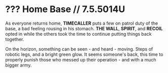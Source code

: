 # ??? Home Base // 7.5.5014U

As everyone returns home, **TIMECALLER** puts a few on patrol duty of the base, a bad feeling rousing in his stomach. **THE WALL**, **SPIRIT**, and **RECOIL** opted in while the others took the time to continue putting things back together.

On the horizon, something can be seen - and heard - moving. Steps of robotic legs, and a bright green glow. It seems someone's back, this time to properly punish those who messed up their operation - and with a much bigger army.